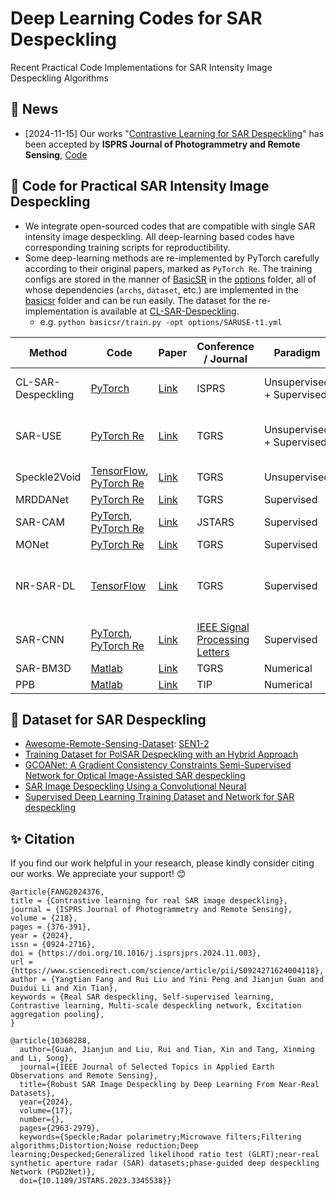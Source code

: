 # Deep Learning Codes for SAR Despeckling
Recent Practical Code Implementations for SAR Intensity Image Despeckling Algorithms

## 📰 News
- [2024-11-15] Our works "[Contrastive Learning for SAR Despeckling](https://www.sciencedirect.com/science/article/pii/S0924271624004118)" has been accepted by **ISPRS Journal of Photogrammetry and Remote Sensing**, [Code](https://github.com/YangtianFang2002/CL-SAR-Despeckling)

## 🎈 Code for Practical SAR Intensity Image Despeckling
- We integrate open-sourced codes that are compatible with single SAR intensity image despeckling. All deep-learning based codes have corresponding training scripts for reproductibility.
- Some deep-learning methods are re-implemented by PyTorch carefully according to their original papers, marked as `PyTorch Re`. The training configs are stored in the manner of [BasicSR](https://github.com/XPixelGroup/BasicSR) in the [options](options) folder, all of whose dependencies (`archs`, `dataset`, etc.) are implemented in the [basicsr](basicsr) folder and can be run easily. The dataset for the re-implementation is available at [CL-SAR-Despeckling](https://github.com/YangtianFang2002/CL-SAR-Despeckling).
  - e.g. `python basicsr/train.py -opt options/SARUSE-t1.yml`

| Method             | Code                                                         | Paper                                                        | Conference / Journal                                         | Paradigm                  | Dataset                                                      | Year |
| ------------------ | ------------------------------------------------------------ | ------------------------------------------------------------ | ------------------------------------------------------------ | ------------------------- | ------------------------------------------------------------ | ---- |
| CL-SAR-Despeckling | [PyTorch](https://github.com/YangtianFang2002/CL-SAR-Despeckling) | [Link](https://www.sciencedirect.com/science/article/pii/S0924271624004118) | ISPRS                                                        | Unsupervised + Supervised | [Real SAR Images](https://github.com/guan-jianjun/SAR-despeckle)(Public) + [Synthetic](https://ieeexplore.ieee.org/abstract/document/7907303) | 2024 |
| SAR-USE            | [PyTorch Re](options/SARUSE-t1.yml)                          | [Link](https://ieeexplore.ieee.org/abstract/document/10005116) | TGRS                                                         | Unsupervised + Supervised | Synthetic (Waterloo, UC Merced land-use, BSD300)             | 2023 |
| Speckle2Void       | [TensorFlow](https://github.com/diegovalsesia/speckle2void), [PyTorch Re](options/Speckle2Void-t1.yml) | [Link](https://ieeexplore.ieee.org/abstract/document/9383788) | TGRS                                                         | Unsupervised              | Real SAR Images                                              | 2021 |
| MRDDANet           | [PyTorch Re](options/MRDDANet-t2.yml)                        | [Link](https://ieeexplore.ieee.org/abstract/document/9526864) | TGRS                                                         | Supervised                | Synthetic                                                    | 2021 |
| SAR-CAM            | [PyTorch](https://github.com/JK-the-Ko/SAR-CAM), [PyTorch Re](options/SARCAM-t1.yml) | [Link](https://ieeexplore.ieee.org/abstract/document/9633208) | JSTARS                                                       | Supervised                | Synthetic                                                    | 2021 |
| MONet              | [PyTorch Re](options/MONet-t2.yml)                           | [Link](https://ieeexplore.ieee.org/abstract/document/9261137) | TGRS                                                         | Supervised                | Synthetic                                                    | 2020 |
| NR-SAR-DL          | [TensorFlow](https://github.com/ZX-HUB561/NR-SAR-DL/tree/master) | [Link](https://ieeexplore.ieee.org/abstract/document/9091002) | TGRS                                                         | Supervised                | Private Multitemporal  Sentinel-1 Real SAR Images            | 2020 |
| SAR-CNN            | [PyTorch](https://github.com/grip-unina/SAR-CNN), [PyTorch Re](options/SARCNN-t3.yml) | [Link](https://ieeexplore.ieee.org/abstract/document/8053792) | [IEEE Signal Processing Letters](https://ieeexplore.ieee.org/xpl/RecentIssue.jsp?punumber=97) | Supervised                | Synthetic                                                    | 2017 |
| SAR-BM3D           | [Matlab](https://www.grip.unina.it/download/prog/SAR-BM3D/version_1.0/) | [Link](https://ieeexplore.ieee.org/abstract/document/5989862) | TGRS                                                         | Numerical                 | /                                                            | 2011 |
| PPB                | [Matlab](https://www.charles-deledalle.fr/pages/ppb.php#download) | [Link](https://ieeexplore.ieee.org/abstract/document/5196737) | TIP                                                          | Numerical                 | /                                                            | 2009 |

## 🧱 Dataset for SAR Despeckling
- [Awesome-Remote-Sensing-Dataset](https://github.com/IenLong/Awesome-Remote-Sensing-Dataset): [SEN1-2](https://mediatum.ub.tum.de/1436631)
- [Training Dataset for PolSAR Despeckling with an Hybrid Approach](https://github.com/impress-parthenope/PolSAR-despeckling-with-an-hybrid-approach/releases/tag/data)
- [GCOANet: A Gradient Consistency Constraints Semi-Supervised Network for Optical Image-Assisted SAR despeckling](https://github.com/yangyang12318/MBSD-CR)
- [SAR Image Despeckling Using a Convolutional Neural](https://www.kaggle.com/code/javidtheimmortal/sar-image-despeckling-using-a-convolutional-neural/data)
- [Supervised Deep Learning Training Dataset and Network for SAR despeckling](https://github.com/guan-jianjun/SAR-despeckle)

## ✨ Citation
If you find our work helpful in your research, please kindly consider citing our works. We appreciate your support! 😊

```
@article{FANG2024376,
title = {Contrastive learning for real SAR image despeckling},
journal = {ISPRS Journal of Photogrammetry and Remote Sensing},
volume = {218},
pages = {376-391},
year = {2024},
issn = {0924-2716},
doi = {https://doi.org/10.1016/j.isprsjprs.2024.11.003},
url = {https://www.sciencedirect.com/science/article/pii/S0924271624004118},
author = {Yangtian Fang and Rui Liu and Yini Peng and Jianjun Guan and Duidui Li and Xin Tian},
keywords = {Real SAR despeckling, Self-supervised learning, Contrastive learning, Multi-scale despeckling network, Excitation aggregation pooling},
}

@article{10368288,
  author={Guan, Jianjun and Liu, Rui and Tian, Xin and Tang, Xinming and Li, Song},
  journal={IEEE Journal of Selected Topics in Applied Earth Observations and Remote Sensing}, 
  title={Robust SAR Image Despeckling by Deep Learning From Near-Real Datasets}, 
  year={2024},
  volume={17},
  number={},
  pages={2963-2979},
  keywords={Speckle;Radar polarimetry;Microwave filters;Filtering algorithms;Distortion;Noise reduction;Deep learning;Despecked;Generalized likelihood ratio test (GLRT);near-real synthetic aperture radar (SAR) datasets;phase-guided deep despeckling Network (PGD2Net)},
  doi={10.1109/JSTARS.2023.3345538}}
```

